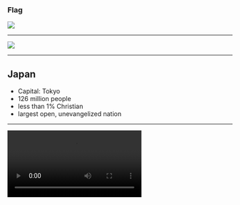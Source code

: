 ### Flag

![](https://upload.wikimedia.org/wikipedia/en/thumb/9/9e/Flag_of_Japan.svg/640px-Flag_of_Japan.svg.png)

---

![](https://upload.wikimedia.org/wikipedia/commons/6/62/Japan_%28orthographic_projection%29.svg)

---

## Japan

- Capital: Tokyo
- 126 million people
- less than 1% Christian
- largest open, unevangelized nation

---

![](https://storage.googleapis.com/prayer-videos/country/japan.mp4)
